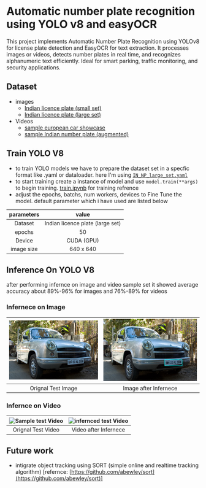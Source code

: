 # Automatic number plate recognition using YOLO v8 and easyOCR
This project implements Automatic Number Plate Recognition using YOLOv8 for license plate detection and EasyOCR for text extraction.
It processes images or videos, detects number plates in real time, and recognizes alphanumeric text efficiently.
Ideal for smart parking, traffic monitoring, and security applications.
<!-- no need sort.py but check once -->

 
## Dataset
- images
    - [Indian licence plate (small set)](https://www.kaggle.com/datasets/saisirishan/indian-vehicle-dataset?select=State-wise_OLX)
    - [Indian licence plate (large set)](https://www.kaggle.com/datasets/gauravsanwal/indian-licence-plate)          
    <!--downloaded in Dataset folder in D drive-->
- Videos
    - [sample european car showcase](./dataset/video/demo.mp4) 
    - [sample Indian number plate (augmented)](./dataset/video/IND_demo.mp4) 
    <!-- - [traffic video](https://www.youtube.com/watch?v=MNn9qKG2UFI&list=PLcQZGj9lFR7y5WikozDSrdk6UCtAnM9mB) -->

## Train YOLO V8
- to train YOLO models we have to prepare the dataset set in a specfic format like .yaml or dataloader. here I'm using [`IN_NP_large_set.yaml`](./dataset/IN_NP_large_set.yaml) 
- to start training create a instance of model and use `model.train(**args)` to begin training. [train.ipynb](./Model/train.ipynb) for training refrence
- adjust the epochs, batchs, num workers, devices to Fine Tune the model. default parameter which i have used are listed below

|parameters|value|
|:-:|:-:|
|Dataset|Indian licence plate (large set)|
|epochs|50|
|Device|CUDA (GPU)|
|image size|640 x 640|

## Inference On YOLO V8
after performing infernce on image and video sample set it showed average accuracy about 89%-96% for images and 76%-89% for videos
### Infernece on Image

|![Sample test image](./dataset/images/test1.jpg)|![infernced test image](./assests/images/image_inference.png)|
|:-:|:-:|
|Orignal Test Image|Image after Infernece|

### Infernce on Video
|![Sample test Video](./assests/video/demo.gif)|![infernced test Video](./assests/video/demo_inference.gif)|
|:-:|:-:|
|Orignal Test Video|Video after Infernece|


## Future work
- intigrate object tracking using SORT (simple online and realtime tracking algorithm) [refernce:  [https://github.com/abewley/sort](https://github.com/abewley/sort)]